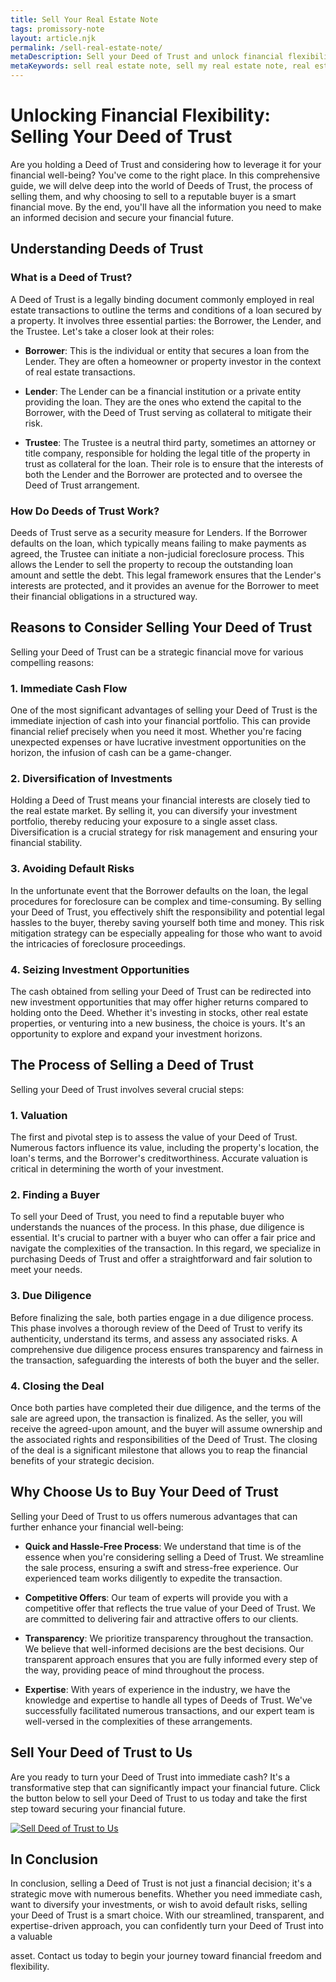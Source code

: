 ```yaml
---
title: Sell Your Real Estate Note
tags: promissory-note
layout: article.njk
permalink: /sell-real-estate-note/
metaDescription: Sell your Deed of Trust and unlock financial flexibility. Get a competitive offer from our experienced team and experience a quick and hassle-free process.
metaKeywords: sell real estate note, sell my real estate note, real estate note sale, real estate note buyer
---
```


# **Unlocking Financial Flexibility: Selling Your Deed of Trust**

Are you holding a Deed of Trust and considering how to leverage it for your financial well-being? You've come to the right place. In this comprehensive guide, we will delve deep into the world of Deeds of Trust, the process of selling them, and why choosing to sell to a reputable buyer is a smart financial move. By the end, you'll have all the information you need to make an informed decision and secure your financial future.

## **Understanding Deeds of Trust**

### **What is a Deed of Trust?**

A Deed of Trust is a legally binding document commonly employed in real estate transactions to outline the terms and conditions of a loan secured by a property. It involves three essential parties: the Borrower, the Lender, and the Trustee. Let's take a closer look at their roles:

- **Borrower**: This is the individual or entity that secures a loan from the Lender. They are often a homeowner or property investor in the context of real estate transactions.

- **Lender**: The Lender can be a financial institution or a private entity providing the loan. They are the ones who extend the capital to the Borrower, with the Deed of Trust serving as collateral to mitigate their risk.

- **Trustee**: The Trustee is a neutral third party, sometimes an attorney or title company, responsible for holding the legal title of the property in trust as collateral for the loan. Their role is to ensure that the interests of both the Lender and the Borrower are protected and to oversee the Deed of Trust arrangement.

### **How Do Deeds of Trust Work?**

Deeds of Trust serve as a security measure for Lenders. If the Borrower defaults on the loan, which typically means failing to make payments as agreed, the Trustee can initiate a non-judicial foreclosure process. This allows the Lender to sell the property to recoup the outstanding loan amount and settle the debt. This legal framework ensures that the Lender's interests are protected, and it provides an avenue for the Borrower to meet their financial obligations in a structured way.

## **Reasons to Consider Selling Your Deed of Trust**

Selling your Deed of Trust can be a strategic financial move for various compelling reasons:

### **1. Immediate Cash Flow**

One of the most significant advantages of selling your Deed of Trust is the immediate injection of cash into your financial portfolio. This can provide financial relief precisely when you need it most. Whether you're facing unexpected expenses or have lucrative investment opportunities on the horizon, the infusion of cash can be a game-changer.

### **2. Diversification of Investments**

Holding a Deed of Trust means your financial interests are closely tied to the real estate market. By selling it, you can diversify your investment portfolio, thereby reducing your exposure to a single asset class. Diversification is a crucial strategy for risk management and ensuring your financial stability.

### **3. Avoiding Default Risks**

In the unfortunate event that the Borrower defaults on the loan, the legal procedures for foreclosure can be complex and time-consuming. By selling your Deed of Trust, you effectively shift the responsibility and potential legal hassles to the buyer, thereby saving yourself both time and money. This risk mitigation strategy can be especially appealing for those who want to avoid the intricacies of foreclosure proceedings.

### **4. Seizing Investment Opportunities**

The cash obtained from selling your Deed of Trust can be redirected into new investment opportunities that may offer higher returns compared to holding onto the Deed. Whether it's investing in stocks, other real estate properties, or venturing into a new business, the choice is yours. It's an opportunity to explore and expand your investment horizons.

## **The Process of Selling a Deed of Trust**

Selling your Deed of Trust involves several crucial steps:

### **1. Valuation**

The first and pivotal step is to assess the value of your Deed of Trust. Numerous factors influence its value, including the property's location, the loan's terms, and the Borrower's creditworthiness. Accurate valuation is critical in determining the worth of your investment.

### **2. Finding a Buyer**

To sell your Deed of Trust, you need to find a reputable buyer who understands the nuances of the process. In this phase, due diligence is essential. It's crucial to partner with a buyer who can offer a fair price and navigate the complexities of the transaction. In this regard, we specialize in purchasing Deeds of Trust and offer a straightforward and fair solution to meet your needs.

### **3. Due Diligence**

Before finalizing the sale, both parties engage in a due diligence process. This phase involves a thorough review of the Deed of Trust to verify its authenticity, understand its terms, and assess any associated risks. A comprehensive due diligence process ensures transparency and fairness in the transaction, safeguarding the interests of both the buyer and the seller.

### **4. Closing the Deal**

Once both parties have completed their due diligence, and the terms of the sale are agreed upon, the transaction is finalized. As the seller, you will receive the agreed-upon amount, and the buyer will assume ownership and the associated rights and responsibilities of the Deed of Trust. The closing of the deal is a significant milestone that allows you to reap the financial benefits of your strategic decision.

## **Why Choose Us to Buy Your Deed of Trust**

Selling your Deed of Trust to us offers numerous advantages that can further enhance your financial well-being:

- **Quick and Hassle-Free Process**: We understand that time is of the essence when you're considering selling a Deed of Trust. We streamline the sale process, ensuring a swift and stress-free experience. Our experienced team works diligently to expedite the transaction.

- **Competitive Offers**: Our team of experts will provide you with a competitive offer that reflects the true value of your Deed of Trust. We are committed to delivering fair and attractive offers to our clients.

- **Transparency**: We prioritize transparency throughout the transaction. We believe that well-informed decisions are the best decisions. Our transparent approach ensures that you are fully informed every step of the way, providing peace of mind throughout the process.

- **Expertise**: With years of experience in the industry, we have the knowledge and expertise to handle all types of Deeds of Trust. We've successfully facilitated numerous transactions, and our expert team is well-versed in the complexities of these arrangements.

## **Sell Your Deed of Trust to Us**

Are you ready to turn your Deed of Trust into immediate cash? It's a transformative step that can significantly impact your financial future. Click the button below to sell your Deed of Trust to us today and take the first step toward securing your financial future.

[![Sell Deed of Trust to Us](CTA-URL)](CTA-URL)

## **In Conclusion**

In conclusion, selling a Deed of Trust is not just a financial decision; it's a strategic move with numerous benefits. Whether you need immediate cash, want to diversify your investments, or wish to avoid default risks, selling your Deed of Trust is a smart choice. With our streamlined, transparent, and expertise-driven approach, you can confidently turn your Deed of Trust into a valuable

asset. Contact us today to begin your journey toward financial freedom and flexibility.
